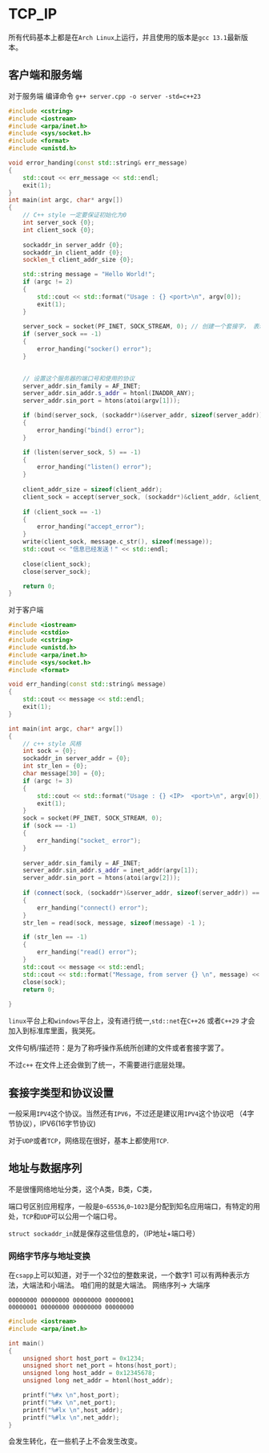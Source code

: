 # TCP_IP

所有代码基本上都是在`Arch Linux`上运行，并且使用的版本是`gcc 13.1`最新版本。

## 客户端和服务端

对于服务端 编译命令 `g++ server.cpp -o server -std=c++23`
```c++
#include <cstring>
#include <iostream>
#include <arpa/inet.h>
#include <sys/socket.h>
#include <format>
#include <unistd.h>

void error_handing(const std::string& err_message)
{
    std::cout << err_message << std::endl;
    exit(1);
}
int main(int argc, char* argv[]) 
{
    // C++ style 一定要保证初始化为0
    int server_sock {0};
    int client_sock {0};
    
    sockaddr_in server_addr {0};
    sockaddr_in client_addr {0};
    socklen_t client_addr_size {0};

    std::string message = "Hello World!";
    if (argc != 2) 
    {
        std::cout << std::format("Usage : {} <port>\n", argv[0]);
        exit(1);
    }
    
    server_sock = socket(PF_INET, SOCK_STREAM, 0); // 创建一个套接字， 表示使用的这个协议
    if (server_sock == -1) 
    {
        error_handing("socker() error");      
    }
    

    // 设置这个服务器的端口号和使用的协议
    server_addr.sin_family = AF_INET;
    server_addr.sin_addr.s_addr = htonl(INADDR_ANY);
    server_addr.sin_port = htons(atoi(argv[1]));

    if (bind(server_sock, (sockaddr*)&server_addr, sizeof(server_addr)) == -1) // 分配ip地址和端口号
    {
        error_handing("bind() error");
    }

    if (listen(server_sock, 5) == -1)
    {
        error_handing("listen() error");
    }
    
    client_addr_size = sizeof(client_addr);
    client_sock = accept(server_sock, (sockaddr*)&client_addr, &client_addr_size); // 返回接收过来的信息
    
    if (client_sock == -1) 
    {
        error_handing("accept_error");
    }
    write(client_sock, message.c_str(), sizeof(message));
    std::cout << "信息已经发送！" << std::endl;
    
    close(client_sock);
    close(server_sock);

    return 0;
}
```

对于客户端

```c++
#include <iostream>
#include <cstdio>
#include <cstring>
#include <unistd.h>
#include <arpa/inet.h>
#include <sys/socket.h>
#include <format>

void err_handing(const std::string& message) 
{
    std::cout << message << std::endl;
    exit(1);
}

int main(int argc, char* argv[]) 
{
    // c++ style 风格
    int sock = {0};
    sockaddr_in server_addr = {0};
    int str_len = {0};
    char message[30] = {0};
    if (argc != 3)
    {
        std::cout << std::format("Usage : {} <IP>  <port>\n", argv[0]);
        exit(1);
    }
    sock = socket(PF_INET, SOCK_STREAM, 0);
    if (sock == -1)   
    {
        err_handing("socket_ error");
    }
    
    server_addr.sin_family = AF_INET;
    server_addr.sin_addr.s_addr = inet_addr(argv[1]);
    server_addr.sin_port = htons(atoi(argv[2]));
    
    if (connect(sock, (sockaddr*)&server_addr, sizeof(server_addr)) == -1) 
    {
        err_handing("connect() error");
    }
    str_len = read(sock, message, sizeof(message) -1 );

    if (str_len == -1) 
    {
        err_handing("read() error");
    }
    std::cout << message << std::endl;
    std::cout << std::format("Message, from server {} \n", message) << std::endl;
    close(sock);
    return 0;
    
} 
```


`linux`平台上和`windows`平台上，没有进行统一,`std::net`在`C++26` 或者`C++29` 才会加入到标准库里面，我哭死。

文件句柄/描述符：是为了称呼操作系统所创建的文件或者套接字罢了。

不过`c++` 在文件上还会做到了统一，不需要进行底层处理。

## 套接字类型和协议设置

一般采用`IPV4`这个协议。当然还有`IPV6`，不过还是建议用`IPV4`这个协议吧 （4字节协议），IPV6(16字节协议)

对于`UDP`或者`TCP`，网络现在很好，基本上都使用`TCP`.


## 地址与数据序列

不是很懂网络地址分类，这个A类，B类，C类，

端口号区别应用程序，一般是`0~65536`,`0~1023`是分配到知名应用端口，有特定的用处，`TCP`和`UDP`可以公用一个端口号。


`struct sockaddr_in`就是保存这些信息的，（IP地址+端口号）

### 网络字节序与地址变换

在`csapp`上可以知道，对于一个32位的整数来说，一个数字1 可以有两种表示方法，大端法和小端法。
咱们用的就是大端法。 网络序列-> 大端序

```in
00000000 00000000 00000000 00000001
00000001 00000000 00000000 00000000
```

```c++
#include <iostream>
#include <arpa/inet.h>

int main()
{
    unsigned short host_port = 0x1234;
    unsigned short net_port = htons(host_port);
    unsigned long host_addr = 0x12345678;
    unsigned long net_addr = htonl(host_addr);

    printf("%#x \n",host_port);
    printf("%#x \n",net_port);
    printf("%#lx \n",host_addr);
    printf("%#lx \n",net_addr);
}
```

会发生转化，在一些机子上不会发生改变。